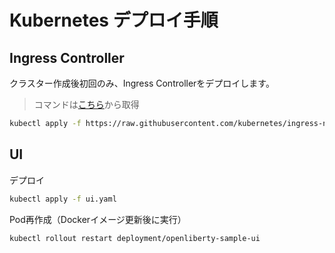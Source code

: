 # Kubernetes デプロイ手順

## Ingress Controller

クラスター作成後初回のみ、Ingress Controllerをデプロイします。

> コマンドは[こちら](https://kubernetes.github.io/ingress-nginx/deploy/#azure)から取得

```bash
kubectl apply -f https://raw.githubusercontent.com/kubernetes/ingress-nginx/controller-v1.1.1/deploy/static/provider/cloud/deploy.yaml
```

## UI

デプロイ

```bash
kubectl apply -f ui.yaml
```

Pod再作成（Dockerイメージ更新後に実行）

```bash
kubectl rollout restart deployment/openliberty-sample-ui
```
